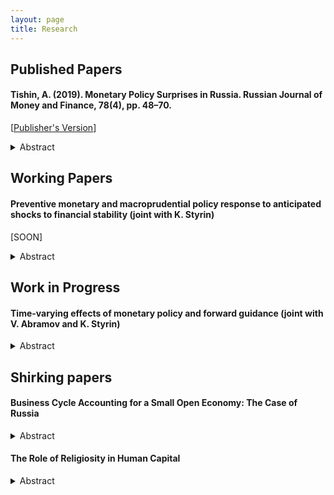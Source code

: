 ```yaml
---
layout: page
title: Research
---
```


<h2> Published Papers</h2>

<h4>Tishin, A. (2019). Monetary Policy Surprises in Russia. Russian Journal of Money and Finance, 78(4), pp. 48–70. </h4> 



[[Publisher's Version](https://rjmf.econs.online/upload/iblock/8db/Monetary_Policy_Surprises.pdf)]

  <details>
  <summary>Abstract</summary>

<p><em>This paper studies the monetary policy transmission in the Russian economy. The key question of this research is to determine how monetary policy affects the economy through currency exchange rates. I construct a series of monetary policy surprises for the Russian economy using the high-frequency identification approach. Many papers use futures on interest rates as monetary policy instruments; however, we do not have these futures on the Russian financial market. Therefore, I use different currency futures as monetary surprises because these futures are liquid, and they may reveal market sentiments. I take the dates when the Board of Directors of the Bank of Russia made a decision on the key rate and look at the changes in the currency exchange market in a tiny 30-minute window. Next, I construct a structural vector autoregression model to show the effect of these surprises on macroeconomic variables. In the identification process, I use the external instruments approach à la Gertler and Karadi (2015). Finally, I compare the results with other methods (Cholesky decomposition). I find that a tightening monetary policy significantly increases the bond rate; moreover, the effect on inflation is not immediate, but appears after a couple of months.</em></p>
 </details>

<h2> Working Papers  </h2>

<h4>Preventive monetary and macroprudential policy response to anticipated shocks to financial stability (joint with K. Styrin) </h4>

[SOON]

  <details>
  <summary>Abstract</summary>

<p><em>
In this paper we study a three-period model with nominal rigidities and financial frictions. We analyze the optimal coordination between monetary and preventive macroprudential policies seeking to reduce the impact of anticipated shocks. To do it, we assume three types of firms. Two of three types are capital-utilizing-firms with different technologies: linear and concave. Linear technology firms are more effective users of capital but they are collateral constrained which are the source of pecuniary externality. The third type of firms utilizes labour force and operates under fully rigid prices which leads to aggregate demand externality.  In usual circumstances agents do not internalise how their private decisions affect aggregate prices and aggregate demand. Overborrowing and rigid prices increase the severity of the crisis leading to inefficient allocations. Then we show that Social Planner who internalize decisions can improve allocation achieving the second-best and reducing the severity of the crisis.  Our model allows us to study sector-specific macroprudential policies, spillovers between sectors and interaction between monetary and macroprudential policies.​
</em></p>
 </details>


<h2> Work in Progress </h2>

<h4>Time-varying effects of monetary policy and forward guidance (joint with V. Abramov and K. Styrin) </h4>

  <details>
  <summary>Abstract</summary>

<p><em>
TBA
</em></p>
 </details>
 

<h2> Shirking papers </h2>

<h4> Business Cycle Accounting for a Small Open Economy: The Case of Russia </h4>

  <details>
  <summary>Abstract</summary>

<p><em>This paper studies the business cycles of the Russian economy. This paper aims to find which frictions are more important for the Russian economy and, therefore, which sectors should be modelled in more detail. I start with the simple case of a closed economy with four distortions, namely, the efficiency, the labour, the investment and the feasibility wedges. However, a closed economy model fails to explain real business cycles in emerging countries. I extend this model to a small open economy to better fit the Russian economy. I have two main findings. For a closed economy, I find that the efficiency and the labour wedges account for most fluctuations in output and investments. The feasibility wedge can play at best the third role. However, for a small open economy, only the efficiency wedge successfully contributes to business cycles fluctuations. The role of the labour wedge is much smaller.</em></p>
 </details>

<h4> The Role of Religiosity in Human Capital </h4>

  <details>
  <summary>Abstract</summary>

<p><em>In this paper, I examine the connection between religion and human capital. I want to find the effect of church attendance on human capital. Moreover, I use a non-standard measure of human capital, instead of years of schooling I use PISA test scores. I solve the problem of reverse causality using the instrumental variables. As the IV I take four groups of control variables: geographical controls, economic controls, religious controls and historical controls. The data about religiosity and PISA tests are taken from different surveys and available on the individual levels. I find that there is a strong correlation between church attendance and PISA scores, which can show the difference in human capital between religious and non-religious people.</em></p>
 </details>
